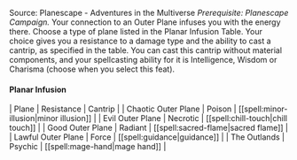 Source: Planescape - Adventures in the Multiverse
*Prerequisite: Planescape Campaign.*
Your connection to an Outer Plane infuses you with the energy there. Choose a type of plane listed in the Planar Infusion Table. Your choice gives you a resistance to a damage type and the ability to cast a cantrip, as specified in the table. You can cast this cantrip without material components, and your spellcasting ability for it is Intelligence, Wisdom or Charisma (choose when you select this feat).
#### Planar Infusion
| Plane | Resistance | Cantrip |
| Chaotic Outer Plane | Poison | [[spell:minor-illusion|minor illusion]] |
| Evil Outer Plane | Necrotic | [[spell:chill-touch|chill touch]] |
| Good Outer Plane | Radiant | [[spell:sacred-flame|sacred flame]] |
| Lawful Outer Plane | Force | [[spell:guidance|guidance]] |
| The Outlands | Psychic | [[spell:mage-hand|mage hand]] |